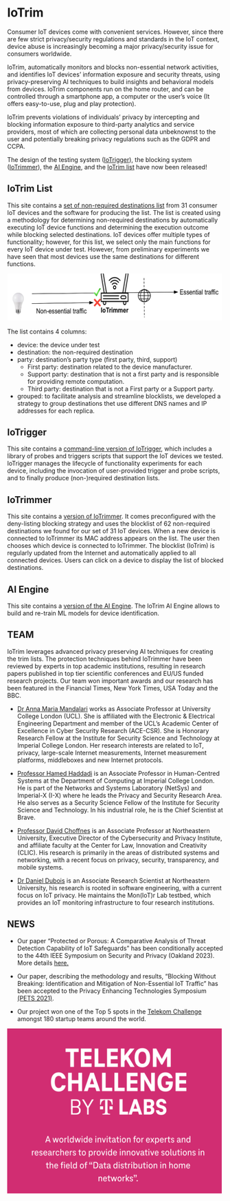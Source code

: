 # IoTrim
Consumer IoT devices come with convenient services. However, since there are few strict privacy/security regulations and standards in the IoT context, device abuse is increasingly becoming a major privacy/security issue for consumers worldwide. 

IoTrim, automatically monitors and blocks non-essential network activities, and identifies IoT devices’ information exposure and security threats, using privacy-preserving AI techniques to build insights and behavioral models from devices.
IoTrim components run on the home router, and can be controlled through a smartphone app, a computer or the user’s voice (It offers easy-to-use, plug and play protection). 

IoTrim prevents violations of individuals’ privacy by intercepting and blocking information exposure to third-party analytics and service providers, most of which are collecting personal data unbeknownst to the user and potentially breaking privacy regulations such as the GDPR and CCPA.

The design of the testing system (<a href="https://github.com/IoTrim/IoTrigger">IoTrigger</a>), the blocking system (<a href="https://github.com/IoTrim/IoTrimmer">IoTrimmer</a>), the <a href="https://github.com/IoTrim/ML">AI Engine</a>, and the <a href="https://github.com/IoTrim/iotrimlist">IoTrim list</a> have now been released! 

## IoTrim List

This site contains a <a href="https://github.com/IoTrim/iotrimlist">set of non-required destinations list</a> from 31 consumer IoT devices and the software for producing the list. The list is created using a methodology for determining non-required destinations by automatically executing IoT device functions and determining the execution outcome while blocking selected destinations.
IoT devices offer multiple types of functionality; however, for this list, we select only the main functions for every IoT device under test. However, from preliminary experiments we have seen that most devices use the same destinations for different functions. 

<a href="https://github.com/IoTrim/iotrimlist/"><img src="https://raw.githubusercontent.com/IoTrim/iotrimlist/master/iotrim.png" width="500"/></a>

The list contains 4 columns: 

* device: the device under test
* destination: the non-required destination 
* party: destination’s party type (first party, third, support)
     - First party: destination related to the device manufacturer.
     - Support party: destination that is not a first party and is responsible for providing remote computation.
     - Third party: destination that is not a First party or a Support party. 
* grouped: to facilitate analysis and streamline blocklists, we developed a strategy to group destinations thet use different DNS names and IP addresses for each replica. 

## IoTrigger

This site contains a <a href="https://github.com/IoTrim/IoTrigger"> command-line version of IoTrigger</a>, which includes a library of probes and triggers scripts that support the IoT devices we tested. IoTrigger manages the lifecycle of functionality experiments for each device, including the invocation of user-provided trigger and probe scripts, and to finally produce (non-)required destination lists.
     
## IoTrimmer

This site contains a <a href="https://github.com/IoTrim/IoTrimmer"> version of IoTrimmer</a>. It comes preconfigured with the deny-listing blocking strategy and uses the blocklist of 62 non-required destinations we found for our set of 31 IoT devices. 
When a new device is connected to IoTrimmer its MAC address appears on the list.
The user then chooses which device is connected to IoTrimmer. The blocklist (IoTrim) is regularly updated from the Internet and automatically applied to all connected devices. Users can click on a device to display the list of blocked destinations.
     
## AI Engine

This site contains a <a href="https://github.com/IoTrim/ML"> version of the AI Engine</a>. The IoTrim AI Engine allows to build and re-train ML models for device identification.

## TEAM
IoTrim leverages advanced privacy preserving AI techniques for creating the trim lists. The protection techniques behind IoTrimmer have been reviewed by experts in top academic institutions, resulting in research papers published in top tier scientific conferences and EU/US funded research projects. Our team won important awards and our research has been featured in the Financial Times, New York Times, USA Today and the BBC. 

* <a href="https://annamandalari.com/">Dr Anna Maria Mandalari</a> works as Associate Professor at University College London (UCL). She is affiliated with the Electronic & Electrical Engineering Department and member of the UCL’s Academic Center of Excellence in Cyber Security Research (ACE-CSR).  She is Honorary Research Fellow at the Institute for Security Science and Technology at Imperial College London. Her research interests are related to IoT, privacy, large-scale Internet measurements, Internet measurement platforms, middleboxes and new Internet protocols. 

* <a href="https://haddadi.github.io/">Professor Hamed Haddadi</a> is an Associate Professor in Human-Centred Systems at the Department of Computing at Imperial College London. He is part of the Networks and Systems Laboratory (NetSys) and Imperial-X (I-X) where he leads the Privacy and Security Research Area. He also serves as a Security Science Fellow of the Institute for Security Science and Technology. In his industrial role, he is the Chief Scientist at Brave.

* <a href="https://david.choffnes.com/">Professor David Choffnes</a> is an Associate Professor at Northeastern University, Executive Director of the Cybersecurity and Privacy Institute, and affiliate faculty at the Center for Law, Innovation and Creativity (CLIC). His research is primarily in the areas of distributed systems and networking, with a recent focus on privacy, security, transparency, and mobile systems.

* <a href="https://www.khoury.northeastern.edu/people/daniel-j-dubois/">Dr Daniel Dubois</a> is an Associate Research Scientist at Northeastern University, his research is rooted in software engineering, with a current focus on IoT privacy. He maintains the Mon(IoT)r Lab testbed, which provides an IoT monitoring infrastructure to four research institutions.  


## NEWS
* Our paper “Protected or Porous: A Comparative Analysis of Threat Detection Capability of IoT Safeguards” has been conditionally accepted to the 44th IEEE Symposium on Security and Privacy (Oakland 2023). More details [here.](https://iotrim.github.io/safeguards.html)

* Our paper, describing the methodology and results, “Blocking Without Breaking: Identification and Mitigation of Non-Essential IoT Traffic” has been accepted to the Privacy Enhancing Technologies Symposium <a href="https://petsymposium.org/2021/paperlist.php">(PETS 2021)</a>.

* Our project won one of the Top 5 spots in the <a href="https://telekom-challenge.com/">Telekom Challenge</a> amongst 180 startup teams around the world. 

<a href="https://telekom-challenge.com/"><img src="https://raw.githubusercontent.com/IoTrim/iotrimlist/master/telekom.png" width="500"/></a>


